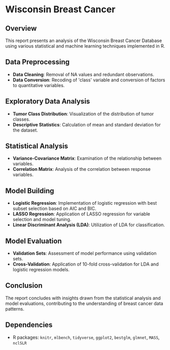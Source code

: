 # Wisconsin Breast Cancer

## Overview
This report presents an analysis of the Wisconsin Breast Cancer Database using various statistical and machine learning techniques implemented in R.

## Data Preprocessing
- **Data Cleaning**: Removal of NA values and redundant observations.
- **Data Conversion**: Recoding of 'class' variable and conversion of factors to quantitative variables.

## Exploratory Data Analysis
- **Tumor Class Distribution**: Visualization of the distribution of tumor classes.
- **Descriptive Statistics**: Calculation of mean and standard deviation for the dataset.

## Statistical Analysis
- **Variance-Covariance Matrix**: Examination of the relationship between variables.
- **Correlation Matrix**: Analysis of the correlation between response variables.

## Model Building
- **Logistic Regression**: Implementation of logistic regression with best subset selection based on AIC and BIC.
- **LASSO Regression**: Application of LASSO regression for variable selection and model tuning.
- **Linear Discriminant Analysis (LDA)**: Utilization of LDA for classification.

## Model Evaluation
- **Validation Sets**: Assessment of model performance using validation sets.
- **Cross-Validation**: Application of 10-fold cross-validation for LDA and logistic regression models.

## Conclusion
The report concludes with insights drawn from the statistical analysis and model evaluations, contributing to the understanding of breast cancer data patterns.

## Dependencies
- R packages: `knitr`, `mlbench`, `tidyverse`, `ggplot2`, `bestglm`, `glmnet`, `MASS`, `nclSLR`
